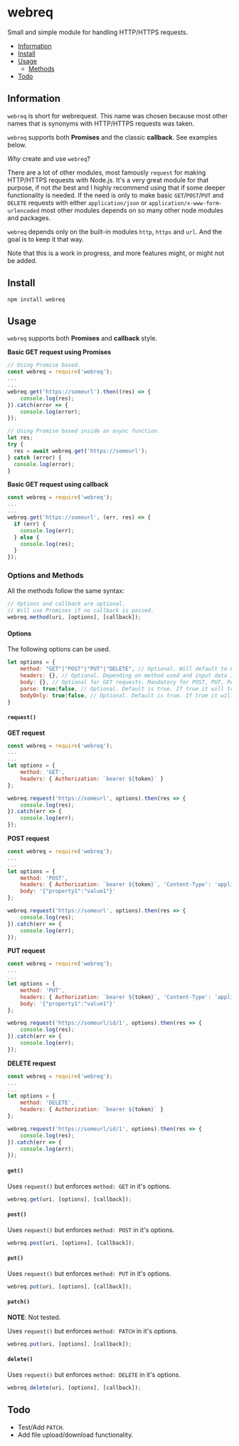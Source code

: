 # webreq

Small and simple module for handling HTTP/HTTPS requests.

* [Information](#information)
* [Install](#install)
* [Usage](#usage)
  * [Methods](#options-and-methods)
* [Todo](#todo)

## Information

`webreq` is short for webrequest. This name was chosen because most other names that is synonyms with 
HTTP/HTTPS requests was taken.

`webreq` supports both **Promises** and the classic **callback**. See examples below.

*Why* create and use `webreq`?

There are a lot of other modules, most famously `request` for making HTTP/HTTPS requests with Node.js.
It's a very great module for that purpose, if not *the* best and I highly recommend using that if some 
deeper functionality is needed. If the need is only to make basic `GET`/`POST`/`PUT` and `DELETE` requests with either `application/json`
or `application/x-www-form-urlencoded` most other modules depends on so many other node modules and packages.

`webreq` depends only on the built-in modules `http`, `https` and `url`. And the goal is to keep it that way.

Note that this is a work in progress, and more features might, or might not be added.

## Install

```
npm install webreq
```

## Usage

`webreq` supports both **Promises** and **callback** style.

**Basic GET request using Promises**

```js
// Using Promise based. 
const webreq = require('webreq');
...
...
webreq.get('https://someurl').then((res) => {
    console.log(res);
}).catch(error => {
    console.log(error);
});

// Using Promise based inside an async function.
let res;
try {
  res = await webreq.get('https://someurl');
} catch (error) {
  console.log(error);
}
```

**Basic GET request using callback**

```js
const webreq = require('webreq');
...
...
webreq.get('https://someurl', (err, res) => {
  if (err) {
    console.log(err);
  } else {
    console.log(res);
  }
});
```

### Options and Methods

All the methods follow the same syntax:

```js
// Options and callback are optional.
// Will use Promises if no callback is passed. 
webreq.method(uri, [options], [callback]);
```

#### Options

The following options can be used.

```js
let options = {
    method: "GET"|"POST"|"PUT"|"DELETE", // Optional. Will default to GET.
    headers: {}, // Optional. Depending on method used and input data is used, Content-Type and Content-Lengt will be checked and enforced.
    body: {}, // Optional for GET requests. Mandatory for POST, PUT, PATCH. The data to send with the request.
    parse: true|false, // Optional. Default is true. If true it will try to parse the response according to MIME-type, if false will return pure string.
    bodyOnly: true|false, // Optional. Default is true. If true it will only return the response body, if false it will return a Response object, statusCode, headers and body.
}
```

#### `request()`

**GET request**

```js
const webreq = require('webreq');
...
...
let options = {
    method: 'GET',
    headers: { Authorization: `bearer ${token}` }
};

webreq.request('https://someurl', options).then(res => {
    console.log(res);
}).catch(err => {
    console.log(err);
});
```

**POST request**

```js
const webreq = require('webreq');
...
...
let options = {
    method: 'POST',
    headers: { Authorization: `bearer ${token}`, 'Content-Type': 'application/json' },
    body: '{"property1":"value1"}'
};

webreq.request('https://someurl', options).then(res => {
    console.log(res);
}).catch(err => {
    console.log(err);
});
```

**PUT request**

```js
const webreq = require('webreq');
...
...
let options = {
    method: 'PUT',
    headers: { Authorization: `bearer ${token}`, 'Content-Type': 'application/json' },
    body: '{"property1":"value1"}'
};

webreq.request('https://someurl/id/1', options).then(res => {
    console.log(res);
}).catch(err => {
    console.log(err);
});
```

**DELETE request**

```js
const webreq = require('webreq');
...
...
let options = {
    method: 'DELETE',
    headers: { Authorization: `bearer ${token}` }
};

webreq.request('https://someurl/id/1', options).then(res => {
    console.log(res);
}).catch(err => {
    console.log(err);
});
```

#### `get()`

Uses `request()` but enforces `method: GET` in it's options.

```js
webreq.get(uri, [options], [callback]);
```

#### `post()`

Uses `request()` but enforces `method: POST` in it's options.

```js
webreq.post(uri, [options], [callback]);
```

#### `put()`

Uses `request()` but enforces `method: PUT` in it's options.

```js
webreq.put(uri, [options], [callback]);
```

#### `patch()`

**NOTE**: Not tested.

Uses `request()` but enforces `method: PATCH` in it's options.

```js
webreq.put(uri, [options], [callback]);
```

#### `delete()`

Uses `request()` but enforces `method: DELETE` in it's options.

```js
webreq.delete(uri, [options], [callback]);
```

## Todo

* Test/Add `PATCH`.
* Add file upload/download functionality.
